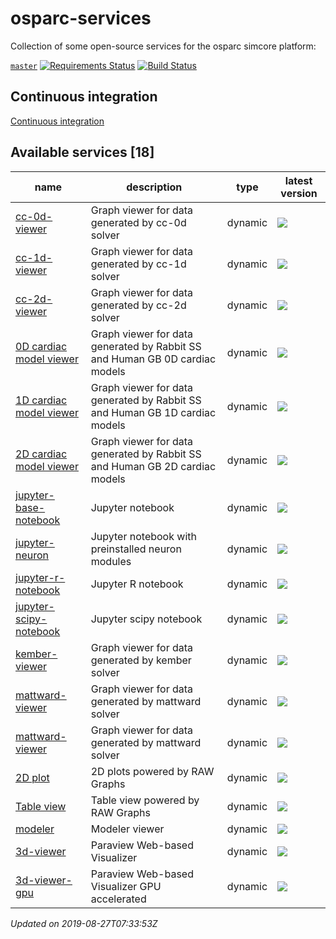 # osparc-services

Collection of some open-source services for the osparc simcore platform:

<!-- NOTE: when branched replace `master` in urls -->
[`master`](https://github.com/itisfoundation/osparc-services/tree/master)
[![Requirements Status](https://requires.io/github/ITISFoundation/osparc-services/requirements.svg?branch=master)](https://requires.io/github/ITISFoundation/osparc-services/requirements/?branch=master)
[![Build Status](https://travis-ci.com/ITISFoundation/osparc-services.svg?branch=master)](https://travis-ci.com/ITISFoundation/osparc-services)


## Continuous integration

[Continuous integration](ops/README.md)






<!-- TOC_BEGIN -->
<!-- Automaticaly produced by scripts/auto-doc/create-toc.py on 2019-08-27T07:33:53Z -->
## Available services [18]
|                                   name                                    |                                  description                                  |   type    |                                                                                                            latest version                                                                                                            |
|---------------------------------------------------------------------------|-------------------------------------------------------------------------------|-----------|--------------------------------------------------------------------------------------------------------------------------------------------------------------------------------------------------------------------------------------|
|  [cc-0d-viewer](services/dy-2Dgraph/use-cases/cc)                         |  Graph viewer for data generated by cc-0d solver                              |  dynamic  |  [![](https://images.microbadger.com/badges/version/itisfoundation/cc-0d-viewer:2.10.0.svg)](https://microbadger.com/images/itisfoundation/cc-0d-viewer:2.10.0 'Get your own version badge on microbadger.com')                      |
|  [cc-1d-viewer](services/dy-2Dgraph/use-cases/cc)                         |  Graph viewer for data generated by cc-1d solver                              |  dynamic  |  [![](https://images.microbadger.com/badges/version/itisfoundation/cc-1d-viewer:2.10.0.svg)](https://microbadger.com/images/itisfoundation/cc-1d-viewer:2.10.0 'Get your own version badge on microbadger.com')                      |
|  [cc-2d-viewer](services/dy-2Dgraph/use-cases/cc)                         |  Graph viewer for data generated by cc-2d solver                              |  dynamic  |  [![](https://images.microbadger.com/badges/version/itisfoundation/cc-2d-viewer:2.10.0.svg)](https://microbadger.com/images/itisfoundation/cc-2d-viewer:2.10.0 'Get your own version badge on microbadger.com')                      |
|  [0D cardiac model viewer](services/dy-dash/cc-rabbit-0d/src)             |  Graph viewer for data generated by Rabbit SS and Human GB 0D cardiac models  |  dynamic  |  [![](https://images.microbadger.com/badges/version/itisfoundation/cc-0d-viewer:3.0.4.svg)](https://microbadger.com/images/itisfoundation/cc-0d-viewer:3.0.4 'Get your own version badge on microbadger.com')                        |
|  [1D cardiac model viewer](services/dy-dash/cc-rabbit-1d/src)             |  Graph viewer for data generated by Rabbit SS and Human GB 1D cardiac models  |  dynamic  |  [![](https://images.microbadger.com/badges/version/itisfoundation/cc-1d-viewer:3.0.4.svg)](https://microbadger.com/images/itisfoundation/cc-1d-viewer:3.0.4 'Get your own version badge on microbadger.com')                        |
|  [2D cardiac model viewer](services/dy-dash/cc-rabbit-2d/src)             |  Graph viewer for data generated by Rabbit SS and Human GB 2D cardiac models  |  dynamic  |  [![](https://images.microbadger.com/badges/version/itisfoundation/cc-2d-viewer:3.0.3.svg)](https://microbadger.com/images/itisfoundation/cc-2d-viewer:3.0.3 'Get your own version badge on microbadger.com')                        |
|  [jupyter-base-notebook](services/dy-jupyter/services/dy-jupyter)         |  Jupyter notebook                                                             |  dynamic  |  [![](https://images.microbadger.com/badges/version/itisfoundation/jupyter-base-notebook:2.13.0.svg)](https://microbadger.com/images/itisfoundation/jupyter-base-notebook:2.13.0 'Get your own version badge on microbadger.com')    |
|  [jupyter-neuron](services/dy-jupyter-extensions/neuron/)                 |  Jupyter notebook with preinstalled neuron modules                            |  dynamic  |  [![](https://images.microbadger.com/badges/version/itisfoundation/jupyter-neuron:1.1.0.svg)](https://microbadger.com/images/itisfoundation/jupyter-neuron:1.1.0 'Get your own version badge on microbadger.com')                    |
|  [jupyter-r-notebook](services/dy-jupyter/services/dy-jupyter)            |  Jupyter R notebook                                                           |  dynamic  |  [![](https://images.microbadger.com/badges/version/itisfoundation/jupyter-r-notebook:2.13.0.svg)](https://microbadger.com/images/itisfoundation/jupyter-r-notebook:2.13.0 'Get your own version badge on microbadger.com')          |
|  [jupyter-scipy-notebook](services/dy-jupyter/services/dy-jupyter)        |  Jupyter scipy notebook                                                       |  dynamic  |  [![](https://images.microbadger.com/badges/version/itisfoundation/jupyter-scipy-notebook:2.13.0.svg)](https://microbadger.com/images/itisfoundation/jupyter-scipy-notebook:2.13.0 'Get your own version badge on microbadger.com')  |
|  [kember-viewer](services/dy-2Dgraph/use-cases/kember)                    |  Graph viewer for data generated by kember solver                             |  dynamic  |  [![](https://images.microbadger.com/badges/version/itisfoundation/kember-viewer:2.10.0.svg)](https://microbadger.com/images/itisfoundation/kember-viewer:2.10.0 'Get your own version badge on microbadger.com')                    |
|  [mattward-viewer](services/dy-2Dgraph/use-cases/mattward)                |  Graph viewer for data generated by mattward solver                           |  dynamic  |  [![](https://images.microbadger.com/badges/version/itisfoundation/mattward-viewer:2.10.0.svg)](https://microbadger.com/images/itisfoundation/mattward-viewer:2.10.0 'Get your own version badge on microbadger.com')                |
|  [mattward-viewer](services/dy-dash/mattward-dash/src)                    |  Graph viewer for data generated by mattward solver                           |  dynamic  |  [![](https://images.microbadger.com/badges/version/itisfoundation/mattward-viewer:3.0.3.svg)](https://microbadger.com/images/itisfoundation/mattward-viewer:3.0.3 'Get your own version badge on microbadger.com')                  |
|  [2D plot](services/dy-raw-graphs/services/dy-raw-graphs)                 |  2D plots powered by RAW Graphs                                               |  dynamic  |  [![](https://images.microbadger.com/badges/version/itisfoundation/raw-graphs:2.10.5.svg)](https://microbadger.com/images/itisfoundation/raw-graphs:2.10.5 'Get your own version badge on microbadger.com')                          |
|  [Table view](services/dy-raw-graphs/services/dy-raw-graphs)              |  Table view powered by RAW Graphs                                             |  dynamic  |  [![](https://images.microbadger.com/badges/version/itisfoundation/raw-graphs-table:2.10.5.svg)](https://microbadger.com/images/itisfoundation/raw-graphs-table:2.10.5 'Get your own version badge on microbadger.com')              |
|  [modeler](services/dy-modeling/services/dy-modeling/server)              |  Modeler viewer                                                               |  dynamic  |  [![](https://images.microbadger.com/badges/version/itisfoundation/modeler-webserver:0.1.1.svg)](https://microbadger.com/images/itisfoundation/modeler-webserver:0.1.1 'Get your own version badge on microbadger.com')              |
|  [3d-viewer](services/dy-3dvis/services/dy-3dvis/simcoreparaviewweb)      |  Paraview Web-based Visualizer                                                |  dynamic  |  [![](https://images.microbadger.com/badges/version/itisfoundation/3d-viewer:2.11.0.svg)](https://microbadger.com/images/itisfoundation/3d-viewer:2.11.0 'Get your own version badge on microbadger.com')                            |
|  [3d-viewer-gpu](services/dy-3dvis/services/dy-3dvis/simcoreparaviewweb)  |  Paraview Web-based Visualizer GPU accelerated                                |  dynamic  |  [![](https://images.microbadger.com/badges/version/itisfoundation/3d-viewer-gpu:2.11.0.svg)](https://microbadger.com/images/itisfoundation/3d-viewer-gpu:2.11.0 'Get your own version badge on microbadger.com')                    |
*Updated on 2019-08-27T07:33:53Z*

<!-- TOC_END -->














